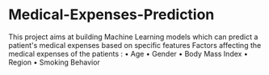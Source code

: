 # Medical-Expenses-Prediction
This project aims at building Machine Learning models which can predict a patient's medical expenses based on specific features
Factors affecting the medical expenses of the patients :
• Age
• Gender
• Body Mass Index
• Region
• Smoking Behavior
